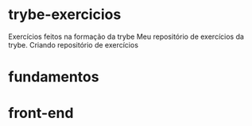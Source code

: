 # trybe-exercicios
Exercícios feitos na formação da trybe
Meu repositório de exercícios da trybe.
Criando repositório de exercícios

# fundamentos

# front-end
